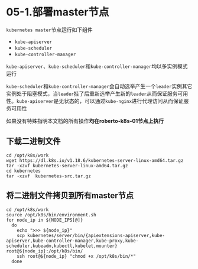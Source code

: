 # 05-1.部署master节点

`kubernetes master`节点运行如下组件

- `kube-apiserver`
- `kube-scheduler`
- `kube-controller-manager`

`kube-apiserver`、`kube-scheduler`和`kube-controller-manager`均以多实例模式运行

`kube-scheduler`和`kube-controller-manager`会自动选举产生一个`leader`实例其它实例处于阻塞模式，当`leader`挂了后重新选举产生新的`leader`从而保证服务可用性。`kube-apiserver`是无状态的，可以通过`kube-nginx`进行代理访问从而保证服务可用性

如果没有特殊指明本文档的所有操作**均在roberto-k8s-01节点上执行**

## 下载二进制文件

```shell
cd /opt/k8s/work
wget https://dl.k8s.io/v1.18.6/kubernetes-server-linux-amd64.tar.gz
tar -xzvf kubernetes-server-linux-amd64.tar.gz
cd kubernetes
tar -xzvf  kubernetes-src.tar.gz
```

## 将二进制文件拷贝到所有master节点

```
cd /opt/k8s/work
source /opt/k8s/bin/environment.sh
for node_ip in ${NODE_IPS[@]}
  do
    echo ">>> ${node_ip}"
    scp kubernetes/server/bin/{apiextensions-apiserver,kube-apiserver,kube-controller-manager,kube-proxy,kube-scheduler,kubeadm,kubectl,kubelet,mounter} root@${node_ip}:/opt/k8s/bin/
    ssh root@${node_ip} "chmod +x /opt/k8s/bin/*"
  done
```


